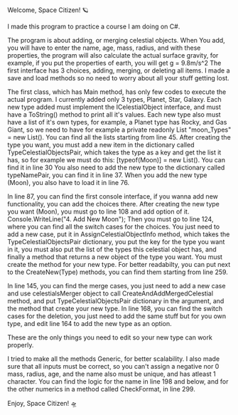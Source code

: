 Welcome, Space Citizen! 🪐

I made this program to practice a course I am doing on C#.

The program is about adding, or merging celestial objects. When You add, you will have to enter the name, age, mass, radius, and with these properties, the program will also calculate the actual surface gravity, for example, if you put the properties of earth, you will get g = 9.8m/s^2
The first interface has 3 choices, adding, merging, or deleting all items.
I made a save and load methods so no need to worry about all your stuff getting lost.

The first class, which has Main method, has only few codes to execute the actual program.
I currently added only 3 types, Planet, Star, Galaxy. Each new type added must implement the ICelestialObject interface, and must have a ToString() method to print all it's values.
Each new type also must have a list of it's own types, for example, a Planet type has Rocky, and Gas Giant, so we need to have for example a private readonly List<string> "moon_Types" = new List<string>(). You can find all the lists starting from line 45.
After creating the type you want, you must add a new item in the dictionary called TypeCelestialObjectsPair, which takes the type as a key and get the list it has, so for example we must do this: [typeof(Moon)] = new List<ICelestialObject>(). You can find it in line 30
You also need to add the new type to the dictionary called typeNamePair, you can find it in line 37.
When you add the new type (Moon), you also have to load it in line 76.

In line 87, you can find the first console interface, if you wanna add new functionality, you can add the choices there.
After creating the new type you want (Moon), you must go to line 108 and add option of it.  Console.WriteLine("4. Add New Moon");
Then you must go to line 124, where you can find all the switch cases for the choices. You just need to add a new case, put it in  AssignCelestialObjectInfo method, which takes the TypeCelestialObjectsPair dictionary, you put the key for the type you want in it, you must also put the list of the types this celestial object has, and finally a method that returns a new object of the type you want. You must create the method for your new type. For better readabilty, you can put next to the CreateNew(Type) methods, you can find them starting from line 259.

In line 145, you can find the merge cases, you just need to add a new case and use celestialsMerger object to call CreateAndAddMergedCelestial method, and put TypeCelestialObjectsPair dictionary in the argument, and the method that create your new type.
In line 168, you can find the switch cases for the deletion, you just need to add the same stuff but for you own type, and edit line 164 to add the new type as an option.

These are the only things you need to edit so your new type can work properly.

I tried to make all the methods Generic<T>, for better scalability. I also made sure that all inputs must be correct, so you can't assign a negative nor 0 mass, radius, age, and the name also must be unique, and has atleast 1 character. You can find the logic for the name in line 198 and below, and for the other numerics in a method called CheckFormat, in line 299.

Enjoy, Space Citizen! 🛸
